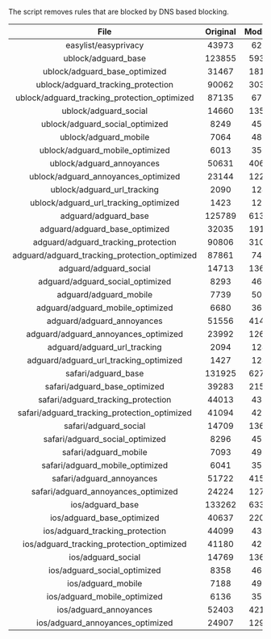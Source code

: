 The script removes rules that are blocked by DNS based blocking.


| File | Original | Modified |
|:----:|:-----:|:-----:|
| easylist/easyprivacy | 43973 | 6267 |
| ublock/adguard_base | 123855 | 59345 |
| ublock/adguard_base_optimized | 31467 | 18102 |
| ublock/adguard_tracking_protection | 90062 | 30399 |
| ublock/adguard_tracking_protection_optimized | 87135 | 6797 |
| ublock/adguard_social | 14660 | 13577 |
| ublock/adguard_social_optimized | 8249 | 4562 |
| ublock/adguard_mobile | 7064 | 4896 |
| ublock/adguard_mobile_optimized | 6013 | 3501 |
| ublock/adguard_annoyances | 50631 | 40604 |
| ublock/adguard_annoyances_optimized | 23144 | 12221 |
| ublock/adguard_url_tracking | 2090 | 1240 |
| ublock/adguard_url_tracking_optimized | 1423 | 1237 |
| adguard/adguard_base | 125789 | 61382 |
| adguard/adguard_base_optimized | 32035 | 19134 |
| adguard/adguard_tracking_protection | 90806 | 31089 |
| adguard/adguard_tracking_protection_optimized | 87861 | 7473 |
| adguard/adguard_social | 14713 | 13638 |
| adguard/adguard_social_optimized | 8293 | 4606 |
| adguard/adguard_mobile | 7739 | 5070 |
| adguard/adguard_mobile_optimized | 6680 | 3669 |
| adguard/adguard_annoyances | 51556 | 41451 |
| adguard/adguard_annoyances_optimized | 23992 | 12630 |
| adguard/adguard_url_tracking | 2094 | 1245 |
| adguard/adguard_url_tracking_optimized | 1427 | 1242 |
| safari/adguard_base | 131925 | 62787 |
| safari/adguard_base_optimized | 39283 | 21570 |
| safari/adguard_tracking_protection | 44013 | 4374 |
| safari/adguard_tracking_protection_optimized | 41094 | 4230 |
| safari/adguard_social | 14709 | 13628 |
| safari/adguard_social_optimized | 8296 | 4596 |
| safari/adguard_mobile | 7093 | 4932 |
| safari/adguard_mobile_optimized | 6041 | 3532 |
| safari/adguard_annoyances | 51722 | 41542 |
| safari/adguard_annoyances_optimized | 24224 | 12700 |
| ios/adguard_base | 133262 | 63306 |
| ios/adguard_base_optimized | 40637 | 22087 |
| ios/adguard_tracking_protection | 44099 | 4382 |
| ios/adguard_tracking_protection_optimized | 41180 | 4238 |
| ios/adguard_social | 14769 | 13660 |
| ios/adguard_social_optimized | 8358 | 4610 |
| ios/adguard_mobile | 7188 | 4974 |
| ios/adguard_mobile_optimized | 6136 | 3571 |
| ios/adguard_annoyances | 52403 | 42118 |
| ios/adguard_annoyances_optimized | 24907 | 12987 |